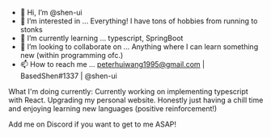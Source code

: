 - 👋 Hi, I’m @shen-ui
- 👀 I’m interested in ... Everything! I have tons of hobbies from running to stonks
- 🌱 I’m currently learning ... typescript, SpringBoot
- 💞️ I’m looking to collaborate on ... Anything where I can learn something new (within programming ofc.)
- 📫 How to reach me ... peterhuiwang1995@gmail.com | BasedShen#1337 | @shen-ui


What I'm doing currently:
Currently working on implementing typescript with React. 
Upgrading my personal website. 
Honestly just having a chill time and enjoying learning new languages (positive reinforcement!) 

Add me on Discord if you want to get to me ASAP!

